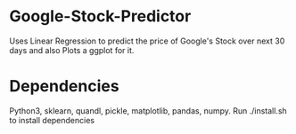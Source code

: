 # Google-Stock-Predictor
Uses Linear Regression to predict the price of Google's Stock over next 30 days and also Plots a ggplot for it.
# Dependencies
Python3, sklearn, quandl, pickle, matplotlib, pandas, numpy.
 Run ./install.sh to install dependencies
